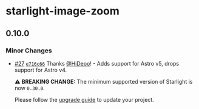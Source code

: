 # starlight-image-zoom

## 0.10.0

### Minor Changes

- [#27](https://github.com/HiDeoo/starlight-image-zoom/pull/27) [`e716c66`](https://github.com/HiDeoo/starlight-image-zoom/commit/e716c66dd585fe2fd78432add8d9895c8110131f) Thanks [@HiDeoo](https://github.com/HiDeoo)! - Adds support for Astro v5, drops support for Astro v4.

  ⚠️ **BREAKING CHANGE:** The minimum supported version of Starlight is now `0.30.0`.

  Please follow the [upgrade guide](https://github.com/withastro/starlight/releases/tag/%40astrojs/starlight%400.30.0) to update your project.
